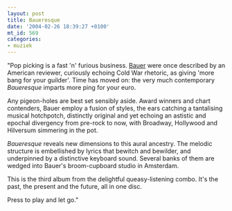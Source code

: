 ```yaml
---
layout: post
title: Baueresque
date: '2004-02-26 18:39:27 +0100'
mt_id: 569
categories:
- muziek
---
```

"Pop picking is a fast 'n' furious business. <a href="http://www.bauer-plaza.com/">Bauer</a> were once described by an American reviewer, curiously echoing Cold War rhetoric, as giving 'more bang for your guilder'. Time has moved on: the very much contemporary <i>Baueresque</i> imparts more ping for your euro.

Any pigeon-holes are best set sensibly aside. Award winners and chart contenders, Bauer employ a fusion of styles, the ears catching a tantalising musical hotchpotch, distinctly original and yet echoing an astistic and epochal divergency from pre-rock to now, with Broadway, Hollywood and Hilversum simmering in the pot.

<i>Baueresque</i> reveals new dimensions to this aural ancestry. The melodic structure is embellished by lyrics that bewitch and bewilder, and underpinned by a distinctive keyboard sound. Several banks of them are wedged into Bauer's broom-cupboard studio in Amsterdam.

This is the third album from the delightful queasy-listening combo. It's the past, the present and the future, all in one disc.

Press to play and let go."
